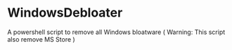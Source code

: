 # WindowsDebloater
A powershell script to remove all Windows bloatware ( Warning: This script also remove MS Store )
